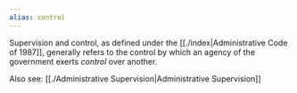 ```yaml
---
alias: control
---
```


Supervision and control, as defined under the [[./index|Administrative Code of 1987]], generally refers to the control by which an agency of the government exerts *control* over another.

Also see: [[./Administrative Supervision|Administrative Supervision]]
